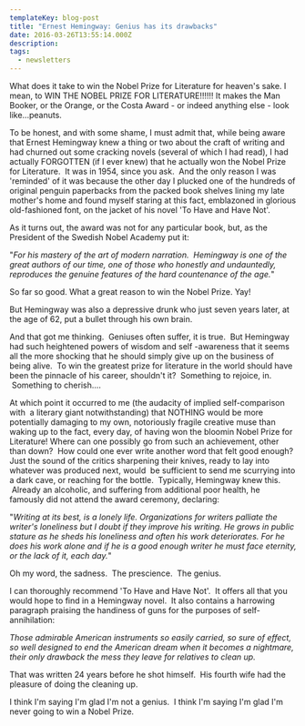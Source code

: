 ```yaml
---
templateKey: blog-post
title: "Ernest Hemingway: Genius has its drawbacks"
date: 2016-03-26T13:55:14.000Z
description: 
tags: 
  - newsletters
---
```


What does it take to win the Nobel Prize for Literature for heaven's sake. I mean, to WIN THE NOBEL PRIZE FOR LITERATURE!!!!!! It makes the Man Booker, or the Orange, or the Costa Award - or indeed anything else - look like...peanuts.

To be honest, and with some shame, I must admit that, while being aware that Ernest Hemingway knew a thing or two about the craft of writing and had churned out some cracking novels (several of which I had read), I had actually FORGOTTEN (if I ever knew) that he actually won the Nobel Prize for Literature.  It was in 1954, since you ask.  And the only reason I was 'reminded' of it was because the other day I plucked one of the hundreds of original penguin paperbacks from the packed book shelves lining my late mother's home and found myself staring at this fact, emblazoned in glorious old-fashioned font, on the jacket of his novel 'To Have and Have Not'.

As it turns out, the award was not for any particular book, but, as the President of the Swedish Nobel Academy put it:

"_For his mastery of the art of modern narration.  Hemingway is one of the great authors of our time, one of those who honestly and undauntedly, reproduces the genuine features of the hard countenance of the age._"

So far so good. What a great reason to win the Nobel Prize. Yay!

But Hemingway was also a depressive drunk who just seven years later, at the age of 62, put a bullet through his own brain.

And that got me thinking.  Geniuses often suffer, it is true.  But Hemingway had such heightened powers of wisdom and self -awareness that it seems all the more shocking that he should simply give up on the business of being alive.  To win the greatest prize for literature in the world should have been the pinnacle of his career, shouldn't it?  Something to rejoice, in.  Something to cherish....

At which point it occurred to me (the audacity of implied self-comparison with  a literary giant notwithstanding) that NOTHING would be more potentially damaging to my own, notoriously fragile creative muse than waking up to the fact, every day, of having won the bloomin Nobel Prize for Literature! Where can one possibly go from such an achievement, other than down?  How could one ever write another word that felt good enough? Just the sound of the critics sharpening their knives, ready to lay into whatever was produced next, would  be sufficient to send me scurrying into a dark cave, or reaching for the bottle.  Typically, Hemingway knew this.  Already an alcoholic, and suffering from additional poor health, he famously did not attend the award ceremony, declaring:

"_Writing at its best, is a lonely life. Organizations for writers palliate the writer's loneliness but I doubt if they improve his writing. He grows in public stature as he sheds his loneliness and often his work deteriorates. For he does his work alone and if he is a good enough writer he must face eternity, or the lack of it, each day._"

Oh my word, the sadness.  The prescience.  The genius.

I can thoroughly recommend 'To Have and Have Not'.  It offers all that you would hope to find in a Hemingway novel.  It also contains a harrowing paragraph praising the handiness of guns for the purposes of self-annihilation:

_Those admirable American instruments so easily carried, so sure of effect, so well designed to end the American dream when it becomes a nightmare, their only drawback the mess they leave for relatives to clean up._

That was written 24 years before he shot himself.  His fourth wife had the pleasure of doing the cleaning up.

I think I'm saying I'm glad I'm not a genius.  I think I'm saying I'm glad I'm never going to win a Nobel Prize.
